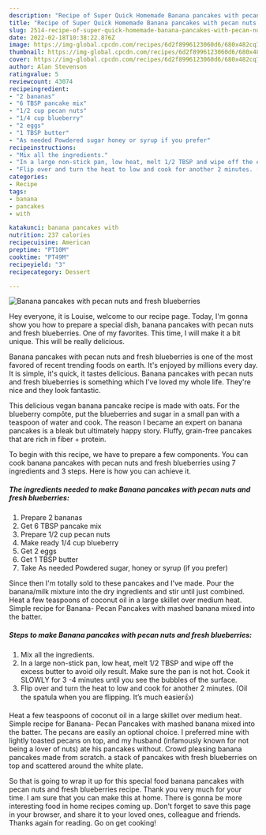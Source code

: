 ```yaml
---
description: "Recipe of Super Quick Homemade Banana pancakes with pecan nuts and fresh blueberries"
title: "Recipe of Super Quick Homemade Banana pancakes with pecan nuts and fresh blueberries"
slug: 2514-recipe-of-super-quick-homemade-banana-pancakes-with-pecan-nuts-and-fresh-blueberries
date: 2022-02-18T10:38:22.876Z
image: https://img-global.cpcdn.com/recipes/6d2f8996123060d6/680x482cq70/banana-pancakes-with-pecan-nuts-and-fresh-blueberries-recipe-main-photo.jpg
thumbnail: https://img-global.cpcdn.com/recipes/6d2f8996123060d6/680x482cq70/banana-pancakes-with-pecan-nuts-and-fresh-blueberries-recipe-main-photo.jpg
cover: https://img-global.cpcdn.com/recipes/6d2f8996123060d6/680x482cq70/banana-pancakes-with-pecan-nuts-and-fresh-blueberries-recipe-main-photo.jpg
author: Alan Stevenson
ratingvalue: 5
reviewcount: 43074
recipeingredient:
- "2 bananas"
- "6 TBSP pancake mix"
- "1/2 cup pecan nuts"
- "1/4 cup blueberry"
- "2 eggs"
- "1 TBSP butter"
- "As needed Powdered sugar honey or syrup if you prefer"
recipeinstructions:
- "Mix all the ingredients."
- "In a large non-stick pan, low heat, melt 1/2 TBSP and wipe off the excess butter to avoid oily result. Make sure the pan is not hot. Cook it SLOWLY for 3 -4 minutes until you see the bubbles of the surface."
- "Flip over and turn the heat to low and cook for another 2 minutes. (Oil the spatula when you are flipping. It’s much easier👍)"
categories:
- Recipe
tags:
- banana
- pancakes
- with

katakunci: banana pancakes with 
nutrition: 237 calories
recipecuisine: American
preptime: "PT10M"
cooktime: "PT49M"
recipeyield: "3"
recipecategory: Dessert

---
```



![Banana pancakes with pecan nuts and fresh blueberries](https://img-global.cpcdn.com/recipes/6d2f8996123060d6/680x482cq70/banana-pancakes-with-pecan-nuts-and-fresh-blueberries-recipe-main-photo.jpg)

Hey everyone, it is Louise, welcome to our recipe page. Today, I'm gonna show you how to prepare a special dish, banana pancakes with pecan nuts and fresh blueberries. One of my favorites. This time, I will make it a bit unique. This will be really delicious.

Banana pancakes with pecan nuts and fresh blueberries is one of the most favored of recent trending foods on earth. It's enjoyed by millions every day. It is simple, it's quick, it tastes delicious. Banana pancakes with pecan nuts and fresh blueberries is something which I've loved my whole life. They're nice and they look fantastic.

This delicious vegan banana pancake recipe is made with oats. For the blueberry compôte, put the blueberries and sugar in a small pan with a teaspoon of water and cook. The reason I became an expert on banana pancakes is a bleak but ultimately happy story. Fluffy, grain-free pancakes that are rich in fiber + protein.


To begin with this recipe, we have to prepare a few components. You can cook banana pancakes with pecan nuts and fresh blueberries using 7 ingredients and 3 steps. Here is how you can achieve it.

<!--inarticleads1-->

##### The ingredients needed to make Banana pancakes with pecan nuts and fresh blueberries:

1. Prepare 2 bananas
1. Get 6 TBSP pancake mix
1. Prepare 1/2 cup pecan nuts
1. Make ready 1/4 cup blueberry
1. Get 2 eggs
1. Get 1 TBSP butter
1. Take As needed Powdered sugar, honey or syrup (if you prefer)


Since then I'm totally sold to these pancakes and I've made. Pour the banana/milk mixture into the dry ingredients and stir until just combined. Heat a few teaspoons of coconut oil in a large skillet over medium heat. Simple recipe for Banana- Pecan Pancakes with mashed banana mixed into the batter. 

<!--inarticleads2-->

##### Steps to make Banana pancakes with pecan nuts and fresh blueberries:

1. Mix all the ingredients.
1. In a large non-stick pan, low heat, melt 1/2 TBSP and wipe off the excess butter to avoid oily result. Make sure the pan is not hot. Cook it SLOWLY for 3 -4 minutes until you see the bubbles of the surface.
1. Flip over and turn the heat to low and cook for another 2 minutes. (Oil the spatula when you are flipping. It’s much easier👍)


Heat a few teaspoons of coconut oil in a large skillet over medium heat. Simple recipe for Banana- Pecan Pancakes with mashed banana mixed into the batter. The pecans are easily an optional choice. I preferred mine with lightly toasted pecans on top, and my husband (infamously known for not being a lover of nuts) ate his pancakes without. Crowd pleasing banana pancakes made from scratch. a stack of pancakes with fresh blueberries on top and scattered around the white plate. 

So that is going to wrap it up for this special food banana pancakes with pecan nuts and fresh blueberries recipe. Thank you very much for your time. I am sure that you can make this at home. There is gonna be more interesting food in home recipes coming up. Don't forget to save this page in your browser, and share it to your loved ones, colleague and friends. Thanks again for reading. Go on get cooking!
